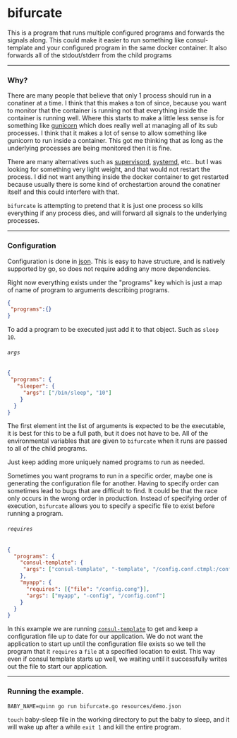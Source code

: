 # bifurcate
This is a program that runs multiple configured programs and forwards the signals along. This could make it easier to run something like consul-template and your configured program in the same docker container. It also forwards all of the stdout/stderr from the child programs

* * *
### Why?
There are many people that believe that only 1 process should run in a conatiner at a time. I think that this makes a ton of since, because you want to monitor that the container is running not that everything inside the container is running well. Where this starts to make a little less sense is for something like [gunicorn](http://gunicorn.org/) which does really well at managing all of its sub processes. I think that it makes a lot of sense to allow something like gunicorn to run inside a container. This got me thinking that as long as the underlying processes are being monitored then it is fine.

There are many alternatives such as [supervisord](http://supervisord.org/), [systemd](http://www.freedesktop.org/wiki/Software/systemd/), etc.. but I was looking for something very light weight, and that would not restart the process. I did not want anything inside the docker container to get restarted because usually there is some kind of orchestartion around the conatiner itself and this could interfere with that. 

`bifurcate` is attempting to pretend that it is just one process so kills everything if any process dies, and will forward all signals to the underlying processes.

* * *
### Configuration
Configuration is done in [json](http://json.org/). This is easy to have structure, and is natively supported by go, so does not require adding any more dependencies.

Right now everything exists under the "programs" key which is just a map of name of program to arguments describing programs.
```json
{
 "programs":{}
}
```

To add a program to be executed just add it to that object. Such as `sleep 10`. 
###### `args`
```json
{
 "programs": {
   "sleeper": {
     "args": ["/bin/sleep", "10"]
    }
  }
}
```
The first element int the list of arguments is expected to be the executable, it is best for this to be a full path, but it does not have to be. All of the environmental variables that are given to `bifurcate` when it runs are passed to all of the child programs.

Just keep adding more uniquely named programs to run as needed.

Sometimes you want programs to run in a specific order, maybe one is generating the configuration file for another. Having to specify order can sometimes lead to bugs that are difficult to find. It could be that the race only occurs in the wrong order in production. Instead of specifying order of execution, `bifurcate` allows you to specify a specific file to exist before running a program.
###### `requires`
```json
{
  "programs": {
    "consul-template": { 
     "args": ["consul-template", "-template", "/config.conf.ctmpl:/config.conf"] 
    },
    "myapp": {
      "requires": [{"file": "/config.cong"}],
      "args": ["myapp", "-config", "/config.conf"]
    }
  }
}
```
In this example we are running [`consul-template`](https://github.com/hashicorp/consul-template) to get and keep a configuration file up to date for our application. We do not want the application to start up until the configuration file exists so we tell the program that it `requires` a `file` at a specified location to exist. This way even if consul template starts up well, we waiting until it successfully writes out the file to start our application.

* * *
### Running the example.
```
BABY_NAME=quinn go run bifurcate.go resources/demo.json
```
`touch` baby-sleep file in the working directory to put the baby to sleep, and it will wake up after a while `exit 1` and kill the entire program.
